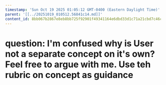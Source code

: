 ```yaml
---
timestamp: 'Sun Oct 19 2025 01:05:12 GMT-0400 (Eastern Daylight Time)'
parent: '[[../20251019_010512.56841c14.md]]'
content_id: 8bb067b2867e8eb8bb725f92901f49341164e6dbd33d1c71a21cbd7c46ccb486
---
```


# question: I'm confused why is User not a separate concept on it's own? Feel free to argue with me. Use teh rubric on concept as guidance
